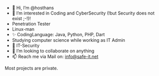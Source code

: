 - 👋 Hi, I’m @hosthans
- 👀 I’m interested in Coding and CyberSecurity (!but Security does not exist ;-!)!
- Penetration Tester
- Linux-man
- ✨ CodingLanguage: Java, Python, PHP, Dart
- Studying computer science while working as IT Admin
- 🌱 IT-Security
- 💞️ I’m looking to collaborate on anything
- 📫 Reach me via Mail on: info@safe-it.net

Most projects are private.
